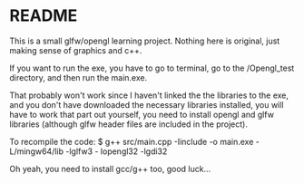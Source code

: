 # README

This is a small glfw/opengl learning project.
Nothing here is original, just making sense of graphics and c++.

If you want to run the exe, you have to go to terminal, go to the /Opengl_test directory, and then run the main.exe.

That probably won't work since I haven't linked the the libraries to the exe, and you don't have downloaded the necessary libraries installed, you will have to work that part out yourself, you need to install opengl and glfw libraries (although glfw header files are included in the project).

To recompile the code:
$ g++ src/main.cpp -Iinclude -o main.exe -L/mingw64/lib -lglfw3 - lopengl32 -lgdi32

Oh yeah, you need to install gcc/g++ too, good luck...
